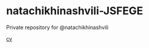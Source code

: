 # natachikhinashvili-JSFEGE
Private repository for @natachikhinashvili

[cv](https://natachikhinashvili.github.io/rsschool-cv/cv)